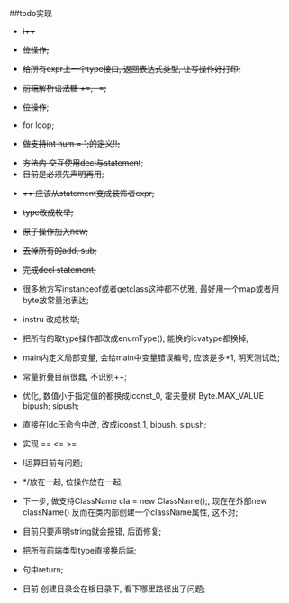 ##todo实现


- ~~i++~~
- ~~位操作;~~

- ~~给所有expr上一个type接口, 返回表达式类型, 让写操作好打印;~~


- ~~前端解析语法糖 +=, -=;~~
- ~~位操作~~;
- for loop;
- ~~做支持int num = 1;的定义!!;~~

+ ~~方法内 交互使用decl与statement~~;
+ ~~目前是必须先声明再用~~;
- ~~++ 应该从statement变成装饰者expr;~~
- ~~type改成枚举;~~  
- ~~原子操作加入new;~~
- ~~去掉所有的add, sub;~~
 - ~~完成decl statement;~~


- 很多地方写instanceof或者getclass这种都不优雅, 最好用一个map或者用byte放常量池表达;

- instru 改成枚举;

- 把所有的取type操作都改成enumType();
能换的icvatype都换掉;

- main内定义局部变量, 会给main中变量错误编号, 应该是多+1, 明天测试改;

- 常量折叠目前很蠢, 不识别++;
- 优化, 数值小于指定值的都换成iconst_0, 霍夫曼树 Byte.MAX_VALUE bipush;
  sipush;
  
 - 直接在ldc压命令中改, 改成iconst_1, bipush, sipush;
 
 - 实现 == <= >=
 
 - !运算目前有问题;
 
 - */放在一起, 位操作放在一起;
 
 - 下一步, 做支持ClassName cla = new ClassName();, 
 现在在外部new className() 反而在类内部创建一个className属性, 这不对;
 
 - 目前只要声明string就会报错, 后面修复;
 
 - 把所有前端类型type直接换后端;
 
 - 句中return;
 
 - 目前 创建目录会在根目录下, 看下哪里路径出了问题;